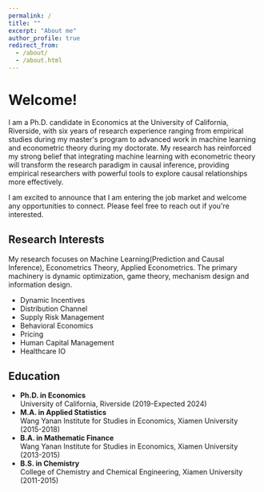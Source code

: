 ```yaml
---
permalink: /
title: ""
excerpt: "About me"
author_profile: true
redirect_from: 
  - /about/
  - /about.html
---
```


# Welcome!

I am a Ph.D. candidate in Economics at the University of California, Riverside, with six years of research experience ranging from empirical studies during my master's program to advanced work in machine learning and econometric theory during my doctorate. My research has reinforced my strong belief that integrating machine learning with econometric theory will transform the research paradigm in causal inference, providing empirical researchers with powerful tools to explore causal relationships more effectively.

I am excited to announce that I am entering the job market and welcome any opportunities to connect. Please feel free to reach out if you're interested.

## Research Interests

My research focuses on Machine Learning(Prediction and Causal Inference), Econometrics Theory, Applied Econometrics. The primary machinery is dynamic optimization, game theory, mechanism design and information design.

* Dynamic Incentives
* Distribution Channel
* Supply Risk Management
* Behavioral Economics
* Pricing
* Human Capital Management
* Healthcare IO



## Education

* **Ph.D. in Economics**   
University of California, Riverside (2019-Expected 2024)
* **M.A. in Applied Statistics**    
Wang Yanan Institute for Studies in Economics, Xiamen University (2015-2018)
* **B.A. in Mathematic Finance**    
Wang Yanan Institute for Studies in Economics, Xiamen University (2013-2015)
* **B.S. in Chemistry**    
College of Chemistry and Chemical Engineering, Xiamen University (2011-2015)





